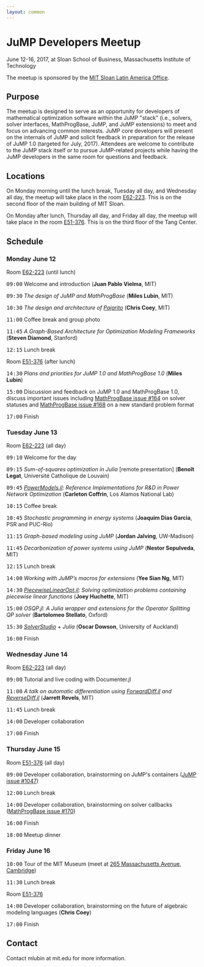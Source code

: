 ```yaml
---
layout: common
---
```


# JuMP Developers Meetup

June 12-16, 2017, at Sloan School of Business, Massachusetts Institute of Technology

The meetup is sponsored by the <a href="http://mitsloan.mit.edu/office-of-international-programs/mit-sloan-latin-america-office/">MIT Sloan Latin America Office</a>.


## Purpose

The meetup is designed to serve as an opportunity for developers of mathematical optimization software within the JuMP "stack" (i.e., solvers, solver interfaces, MathProgBase, JuMP, and JuMP extensions) to meet and focus on advancing common interests. JuMP core developers will present on the internals of JuMP and solicit feedback in preparation for the release of JuMP 1.0 (targeted for July, 2017). Attendees are welcome to contribute to the JuMP stack itself or to pursue JuMP-related projects while having the JuMP developers in the same room for questions and feedback.


## Locations

On Monday morning until the lunch break, Tuesday all day, and Wednesday all day, the meetup will take place
in the room <a href="http://whereis.mit.edu/?go=E62">E62-223</a>. This is on the second floor of the
main building of MIT Sloan.

On Monday after lunch, Thursday all day, and Friday all day, the meetup will take place in the room
<a href="http://whereis.mit.edu/?go=E51">E51-376</a>. This is on the third floor of the Tang Center.


## Schedule

### Monday June 12

Room <a href="http://whereis.mit.edu/?go=E62">E62-223</a> (until lunch)

<tt>09:00</tt> Welcome and introduction (**Juan Pablo Vielma**, MIT)

<tt>09:30</tt> *The design of JuMP and MathProgBase* (**Miles Lubin**, MIT)

<tt>10:30</tt> *The design and architecture of <a href="https://github.com/JuliaOpt/Pajarito.jl">Pajarito</a>* (**Chris Coey**, MIT)

<tt>11:00</tt> Coffee break and group photo

<tt>11:45</tt> *A Graph-Based Architecture for Optimization Modeling Frameworks* (**Steven Diamond**, Stanford)

<tt>12:15</tt> Lunch break

Room <a href="http://whereis.mit.edu/?go=E51">E51-376</a> (after lunch)

<tt>14:30</tt> *Plans and priorities for JuMP 1.0 and MathProgBase 1.0* (**Miles Lubin**)

<tt>15:00</tt> Discussion and feedback on JuMP 1.0 and MathProgBase 1.0, discuss important issues including <a href="https://github.com/JuliaOpt/MathProgBase.jl/issues/164">MathProgBase issue #164</a> on solver statuses and <a href="https://github.com/JuliaOpt/MathProgBase.jl/issues/168">MathProgBase issue #168</a> on a new standard problem format

<tt>17:00</tt> Finish


### Tuesday June 13

Room <a href="http://whereis.mit.edu/?go=E62">E62-223</a> (all day)

<tt>09:10</tt> Welcome for the day

<tt>09:15</tt> *Sum-of-squares optimization in Julia* [remote presentation] (**Benoît Legat**, Université Catholique de Louvain)

<tt>09:45</tt> *<a href="https://github.com/lanl-ansi/PowerModels.jl">PowerModels.jl</a>: Reference Implementations for R&D in Power Network Optimization* (**Carleton Coffrin**, Los Alamos National Lab)

<tt>10:15</tt> Coffee break

<tt>10:45</tt> *Stochastic programming in energy systems* (**Joaquim Dias Garcia**, PSR and PUC-Rio)

<tt>11:15</tt> *Graph-based modeling using JuMP* (**Jordan Jalving**, UW-Madison)

<tt>11:45</tt> *Decarbonization of power systems using JuMP* (**Nestor Sepulveda**, MIT)

<tt>12:15</tt> Lunch break

<tt>14:00</tt> *Working with JuMP’s macros for extensions* (**Yee Sian Ng**, MIT)

<tt>14:30</tt> *<a href="https://github.com/joehuchette/PiecewiseLinearOpt.jl">PiecewiseLinearOpt.jl</a>: Solving optimization problems containing piecewise linear functions* (**Joey Huchette**, MIT)

<tt>15:00</tt> *OSQP.jl: A Julia wrapper and extensions for the Operator Splitting QP solver* (**Bartolomeo Stellato**, Oxford)

<tt>15:30</tt> *<a href="https://solverstudio.org/">SolverStudio</a> + Julia* (**Oscar Dowson**, University of Auckland)

<tt>16:00</tt> Finish


### Wednesday June 14

Room <a href="http://whereis.mit.edu/?go=E62">E62-223</a> (all day)

<tt>09:00</tt> Tutorial and live coding with Documenter.jl

<tt>11:00</tt> *A talk on automatic differentiation using <a href="https://github.com/JuliaDiff/ForwardDiff.jl">ForwardDiff.jl</a> and <a href="https://github.com/JuliaDiff/ReverseDiff.jl">ReverseDiff.jl</a>* (**Jarrett Revels**, MIT)

<tt>11:45</tt> Lunch break

<tt>14:00</tt> Developer collaboration

<tt>17:00</tt> Finish


### Thursday June 15

Room <a href="http://whereis.mit.edu/?go=E51">E51-376</a> (all day)

<tt>09:00</tt> Developer collaboration, brainstorming on JuMP's containers (<a href="https://github.com/JuliaOpt/JuMP.jl/issues/1047">JuMP issue #1047</a>)

<tt>12:00</tt> Lunch break

<tt>14:00</tt> Developer collaboration, brainstorming on solver callbacks (<a href="https://github.com/JuliaOpt/MathProgBase.jl/issues/170">MathProgBase issue #170</a>)

<tt>16:00</tt> Finish

<tt>18:00</tt> Meetup dinner


### Friday June 16

<tt>10:00</tt> Tour of the MIT Museum (meet at <a href="https://goo.gl/maps/Ea3877tcMZ42">265 Massachusetts Avenue, Cambridge</a>)

<tt>11:30</tt> Lunch break

Room <a href="http://whereis.mit.edu/?go=E51">E51-376</a>

<tt>14:00</tt> Developer collaboration, brainstorming on the future of algebraic modeling languages (**Chris Coey**)

<tt>17:00</tt> Finish


## Contact

Contact mlubin at mit.edu for more information.
